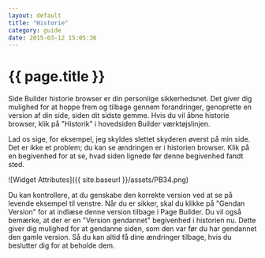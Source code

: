 ```yaml
---
layout: default
title: "Historie"
category: guide
date: 2015-03-12 15:05:36
---
```

# {{ page.title }}

Side Builder historie browser er din personlige sikkerhedsnet. Det giver dig mulighed for at hoppe frem og tilbage gennem forandringer, genoprette en version af din side, siden dit sidste gemme. Hvis du vil åbne historie browser, klik på "Historik" i hovedsiden Builder værktøjslinjen.

Lad os sige, for eksempel, jeg skyldes slettet skyderen øverst på min side. Det er ikke et problem; du kan se ændringen er i historien browser. Klik på en begivenhed for at se, hvad siden lignede før denne begivenhed fandt sted.

![Widget Attributes]({{ site.baseurl }}/assets/PB34.png)

Du kan kontrollere, at du genskabe den korrekte version ved at se på levende eksempel til venstre. Når du er sikker, skal du klikke på "Gendan Version" for at indlæse denne version tilbage i Page Builder. Du vil også bemærke, at der er en "Version gendannet" begivenhed i historien nu. Dette giver dig mulighed for at gendanne siden, som den var før du har gendannet den gamle version. Så du kan altid få dine ændringer tilbage, hvis du beslutter dig for at beholde dem.
